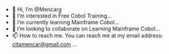 - 👋 Hi, I’m @Mencarg
- 👀 I’m interested in Free Cobol Training...
- 🌱 I’m currently learning Mainframe Cobol...
- 💞️ I’m looking to collaborate on Learning Mainframe Cobol...
- 📫 How to reach me. You can reach me at my email address: citamencar@gmail.com ...

<!---
Mencarg/Mencarg is a ✨ special ✨ repository because its `README.md` (this file) appears on your GitHub profile.
You can click the Preview link to take a look at your changes.
--->
